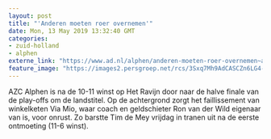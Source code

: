 ```yaml
---
layout: post
title: "'Anderen moeten roer overnemen'"
date: Mon, 13 May 2019 13:32:40 GMT
categories: 
- zuid-holland 
- alphen 
externe_link: "https://www.ad.nl/alphen/anderen-moeten-roer-overnemen~acbd8d78/"
feature_image: "https://images2.persgroep.net/rcs/3Sxq7Mh9AdCASCZn6LG4-whkTUU/diocontent/124088734/_fitwidth/400/?appId=21791a8992982cd8da851550a453bd7f&quality=0.7"
---
```


AZC Alphen is na de 10-11 winst op Het Ravijn door naar de halve finale van de play-offs om de landstitel. Op de achtergrond zorgt het faillissement van winkelketen Via Mio, waar coach en geldschieter Ron van der Wild eigenaar van is, voor onrust. Zo barstte Tim de Mey vrijdag in tranen uit na de eerste ontmoeting (11-6 winst).

